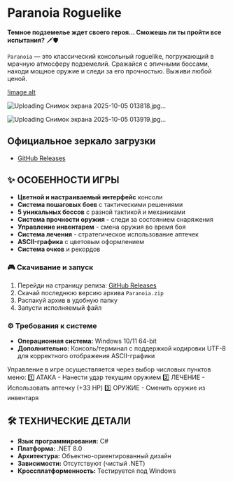 # Paranoia Roguelike

**Темное подземелье ждет своего героя... Сможешь ли ты пройти все испытания?** 🗡️🛡️

`Paranoia` — это классический консольный roguelike, погружающий в мрачную атмосферу подземелий. Сражайся с эпичными боссами, находи мощное оружие и следи за его прочностью. Выживи любой ценой.


[!image alt](https://github.com/TRUEPSYCHOSSSRANK/Paranoia/blob/e6a8360e6dcdf38f471afd0ad391c54f7ebf7f71/%D0%A1%D0%BD%D0%B8%D0%BC%D0%BE%D0%BA%20%D1%8D%D0%BA%D1%80%D0%B0%D0%BD%D0%B0%202025-10-05%20013737.jpg)



![Uploading Снимок экрана 2025-10-05 013818.jpg…]()



![Uploading Снимок экрана 2025-10-05 013919.jpg…]()





## Официальное зеркало загрузки

- [GitHub Releases](https://github.com/TRUEPSYCHOSSSRANK/Paranoia/releases)

## ✨ ОСОБЕННОСТИ ИГРЫ
- **Цветной и настраиваемый интерфейс** консоли
- **Система пошаговых боев** с тактическими решениями  
- **5 уникальных боссов** с разной тактикой и механиками
- **Система прочности оружия** - следи за состоянием снаряжения
- **Управление инвентарем** - смена оружия во время боя
- **Система лечения** - стратегическое использование аптечек
- **ASCII-графика** с цветовым оформлением
- **Система очков** и рекордов

### 🎮 Скачивание и запуск

1. Перейди на страницу релиза: [GitHub Releases](https://github.com/TRUEPSYCHOSSSRANK/Paranoia/releases)
2. Скачай последнюю версию архива `Paranoia.zip`
3. Распакуй архив в удобную папку
4. Запусти исполняемый файл 

### ⚙️ Требования к системе

- **Операционная система:** Windows 10/11 64-bit
- **Дополнительно:** Консоль/терминал с поддержкой кодировки UTF-8 для корректного отображения ASCII-графики

Управление в игре осуществляется через выбор числовых пунктов меню:
1️⃣ АТАКА - Нанести удар текущим оружием
2️⃣ ЛЕЧЕНИЕ - Использовать аптечку (+33 HP)
3️⃣ ОРУЖИЕ - Сменить оружие из инвентаря

## 🛠️ ТЕХНИЧЕСКИЕ ДЕТАЛИ

- **Язык программирования:** C#
- **Платформа:** .NET 8.0
- **Архитектура:** Объектно-ориентированный дизайн
- **Зависимости:** Отсутствуют (чистый .NET)
- **Кроссплатформенность:** Тестируется под Windows

